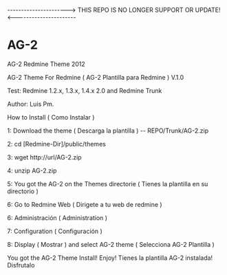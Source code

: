 
----------------------> THIS REPO IS NO LONGER SUPPORT OR UPDATE! <----------------------

# AG-2
AG-2 Redmine Theme 2012

AG-2 Theme For Redmine ( AG-2 Plantilla para Redmine ) V.1.0

Test: Redmine 1.2.x, 1.3.x, 1.4.x 2.0 and Redmine Trunk

Author: Luis Pm.

How to Install ( Como Instalar )

1: Download the theme ( Descarga la plantilla ) -- REPO/Trunk/AG-2.zip

2: cd [Redmine-Dir]/public/themes

3: wget http://url/AG-2.zip

4: unzip AG-2.zip

5: You got the AG-2 on the Themes directorie ( Tienes la plantilla en su directorio )

6: Go to Redmine Web ( Dirigete a tu web de redmine )

6: Administración ( Administration )

7: Configuration ( Configuración )

8: Display ( Mostrar ) and select AG-2 theme ( Selecciona AG-2 Plantilla )

You got the AG-2 Theme Install! Enjoy! Tienes la plantilla AG-2 instalada! Disfrutalo
